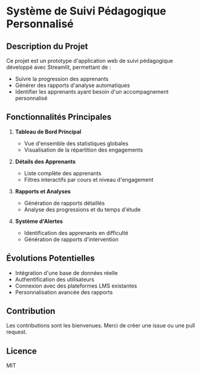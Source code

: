 # Système de Suivi Pédagogique Personnalisé

## Description du Projet

Ce projet est un prototype d'application web de suivi pédagogique développé avec Streamlit, permettant de :
- Suivre la progression des apprenants
- Générer des rapports d'analyse automatiques
- Identifier les apprenants ayant besoin d'un accompagnement personnalisé

## Fonctionnalités Principales

1. **Tableau de Bord Principal**
   - Vue d'ensemble des statistiques globales
   - Visualisation de la répartition des engagements

2. **Détails des Apprenants**
   - Liste complète des apprenants
   - Filtres interactifs par cours et niveau d'engagement

3. **Rapports et Analyses**
   - Génération de rapports détaillés
   - Analyse des progressions et du temps d'étude

4. **Système d'Alertes**
   - Identification des apprenants en difficulté
   - Génération de rapports d'intervention

## Évolutions Potentielles

- Intégration d'une base de données réelle
- Authentification des utilisateurs
- Connexion avec des plateformes LMS existantes
- Personnalisation avancée des rapports

## Contribution

Les contributions sont les bienvenues. Merci de créer une issue ou une pull request.

## Licence

MIT
```
